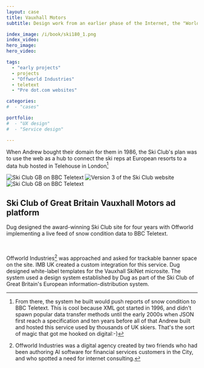 ```yaml
---
layout: case
title: Vauxhall Motors
subtitle: Design work from an earlier phase of the Internet, the "World Wide Web" or the "Information Super-Highway"

index_image: /i/book/ski180_1.png
index_video:
hero_image:
hero_video:

tags: 
  - "early projects"
  - projects
  - "Offworld Industries"
  - teletext
  - "Pre dot.com websites"

categories:
#  - "cases"

portfolio:
#  - "UX design"
#  - "Service design"

---
```

When Andrew bought their domain for them in 1986, the Ski Club's plan was to use the web as a hub to connect the ski reps at European resorts to a data hub hosted in Telehouse in London[^1]

<div class="gallery" data-columns="1">
  <img src="/i/book/skiwatchA.png" alt="Ski Club GB on BBC Teletext">
  <img src="/i/book/ski364_1.png" alt="Version 3 of the Ski Club website">
  <img src="/i/book/skiwatchB.png" alt="Ski Club GB on BBC Teletext">
</div>

## Ski Club of Great Britain Vauxhall Motors ad platform

Dug designed the award-winning Ski Club site for four years with Offworld implementing a live feed of snow condition data to BBC Teletext.

<div class="gallery" data-columns="1">
  <img src="/i/book/owi/owi-01.jpeg" alt="">
  <img src="/i/book/owi/owi-02.jpeg" alt="">
  <img src="/i/book/owi/owi-03.jpeg" alt="">
  <img src="/i/book/owi/owi-04.jpeg" alt="">
  <img src="/i/book/owi/owi-05.jpeg" alt="">
  <img src="/i/book/owi/owi-06.jpeg" alt="">
  <img src="/i/book/owi/owi-07.jpeg" alt="">
  <img src="/i/book/owi/owi-08.jpeg" alt="">
  <img src="/i/book/owi/owi-09.jpeg" alt="">
  <img src="/i/book/owi/owi-10.jpeg" alt="">
  <img src="/i/book/owi/owi-11.jpeg" alt="">
  <img src="/i/book/owi/owi-12.jpeg" alt="">
  <img src="/i/book/owi/owi-13.jpeg" alt="">
  <img src="/i/book/owi/owi-14.jpeg" alt="">
  <img src="/i/book/owi/owi-15.jpeg" alt="">
  <img src="/i/book/owi/owi-16.jpeg" alt="">
  <img src="/i/book/owi/owi-17.jpeg" alt="">
  <img src="/i/book/owi/owi-18.jpeg" alt="">
  <img src="/i/book/owi/owi-19.jpeg" alt="">
  <img src="/i/book/owi/owi-20.jpeg" alt="">
  <img src="/i/book/owi/owi-21.jpeg" alt="">
</div>

Offworld Industries[^2] was approached and asked for trackable banner space on the site. IMB UK created a custom integration for this service. Dug designed white-label templates for the Vauxhall SkiNet microsite. The system used a design system established by Dug as part of the Ski Club of Great Britain's European information-distribution system.

[^1]: From there, the system he built would push reports of snow condition to BBC Teletext. This is cool because XML got started in 1996, and didn't spawn popular data transfer methods until the early 2000s when JSON first reach a specification and ten years before all of that Andrew built and hosted this service used by thousands of UK skiers. That's the sort of magic that got me hooked on digital:-)
[^2]: Offworld Industries was a digital agency created by two friends who had been authoring AI software for financial services customers in the City, and who spotted a need for internet consulting.


